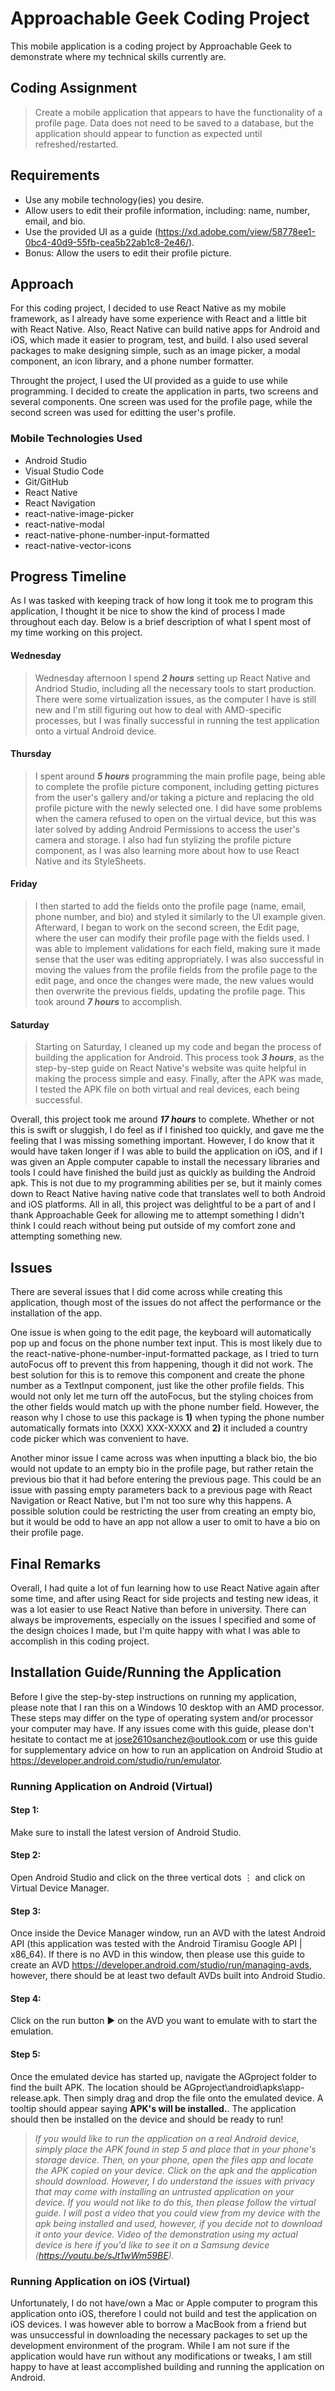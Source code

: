 # Approachable Geek Coding Project
This mobile application is a coding project by Approachable Geek to demonstrate where my technical skills currently are.

## Coding Assignment

> Create a mobile application that appears to have the functionality of a profile page. Data does not need to be saved to a database, but the application should appear to function as expected until refreshed/restarted.

## Requirements

- Use any mobile technology(ies) you desire.
- Allow users to edit their profile information, including: name, number, email, and bio.
- Use the provided UI as a guide (https://xd.adobe.com/view/58778ee1-0bc4-40d9-55fb-cea5b22ab1c8-2e46/).
- Bonus: Allow the users to edit their profile picture.

## Approach

For this coding project, I decided to use React Native as my mobile framework, as I already have some experience with React and a little bit with React Native. Also, React Native can build native apps for Android and iOS, which made it easier to program, test, and build. I also used several packages to make designing simple, such as an image picker, a modal component, an icon library, and a phone number formatter.

Throught the project, I used the UI provided as a guide to use while programming. I decided to create the application in parts, two screens and several components. One screen was used for the profile page, while the second screen was used for editting the user's profile.

### Mobile Technologies Used

- Android Studio
- Visual Studio Code
- Git/GitHub
- React Native
- React Navigation
- react-native-image-picker
- react-native-modal
- react-native-phone-number-input-formatted
- react-native-vector-icons

## Progress Timeline

As I was tasked with keeping track of how long it took me to program this application, I thought it be nice to show the kind of process I made throughout each day. Below is a brief description of what I spent most of my time working on this project.

#### Wednesday

> Wednesday afternoon I spend ***2 hours*** setting up React Native and Andriod Studio, including all the necessary tools to start production. There were some virtualization issues, as the computer I have is still new and I'm still figuring out how to deal with AMD-specific processes, but I was finally successful in running the test application onto a virtual Android device.

#### Thursday

> I spent around ***5 hours*** programming the main profile page, being able to complete the profile picture component, including getting pictures from the user's gallery and/or taking a picture and replacing the old profile picture with the newly selected one. I did have some problems when the camera refused to open on the virtual device, but this was later solved by adding Android Permissions to access the user's camera and storage. I also had fun stylizing the profile picture component, as I was also learning more about how to use React Native and its StyleSheets.

#### Friday

> I then started to add the fields onto the profile page (name, email, phone number, and bio) and styled it similarly to the UI example given. Afterward, I began to work on the second screen, the Edit page, where the user can modify their profile page with the fields used. I was able to implement validations for each field, making sure it made sense that the user was editing appropriately. I was also successful in moving the values from the profile fields from the profile page to the edit page, and once the changes were made, the new values would then overwrite the previous fields, updating the profile page. This took around ***7 hours*** to accomplish.

#### Saturday
> Starting on Saturday, I cleaned up my code and began the process of building the application for Android. This process took ***3 hours***, as the step-by-step guide on React Native's website was quite helpful in making the process simple and easy. Finally, after the APK was made, I tested the APK file on both virtual and real devices, each being successful.

Overall, this project took me around ***17 hours*** to complete. Whether or not this is swift or sluggish, I do feel as if I finished too quickly, and gave me the feeling that I was missing something important. However, I do know that it would have taken longer if I was able to build the application on iOS, and if I was given an Apple computer capable to install the necessary libraries and tools I could have finished the build just as quickly as building the Android apk. This is not due to my programming abilities per se, but it mainly comes down to React Native having native code that translates well to both Android and iOS platforms. All in all, this project was delightful to be a part of and I thank Approachable Geek for allowing me to attempt something I didn't think I could reach without being put outside of my comfort zone and attempting something new.

## Issues

There are several issues that I did come across while creating this application, though most of the issues do not affect the performance or the installation of the app. 

One issue is when going to the edit page, the keyboard will automatically pop up and focus on the phone number text input. This is most likely due to the react-native-phone-number-input-formatted package, as I tried to turn autoFocus off to prevent this from happening, though it did not work. The best solution for this is to remove this component and create the phone number as a TextInput component, just like the other profile fields. This would not only let me turn off the autoFocus, but the styling choices from the other fields would match up with the phone number field. However, the reason why I chose to use this package is **1)** when typing the phone number automatically formats into (XXX) XXX-XXXX and **2)** it included a country code picker which was convenient to have. 

Another minor issue I came across was when inputting a black bio, the bio would not update to an empty bio in the profile page, but rather retain the previous bio that it had before entering the previous page. This could be an issue with passing empty parameters back to a previous page with React Navigation or React Native, but I'm not too sure why this happens. A possible solution could be restricting the user from creating an empty bio, but it would be odd to have an app not allow a user to omit to have a bio on their profile page.

## Final Remarks

Overall, I had quite a lot of fun learning how to use React Native again after some time, and after using React for side projects and testing new ideas, it was a lot easier to use React Native than before in university. There can always be improvements, especially on the issues I specified and some of the design choices I made, but I'm quite happy with what I was able to accomplish in this coding project.

## Installation Guide/Running the Application

Before I give the step-by-step instructions on running my application, please note that I ran this on a Windows 10 desktop with an AMD processor. These steps may differ on the type of operating system and/or processor your computer may have. If any issues come with this guide, please don't hesitate to contact me at jose2610sanchez@outlook.com or use this guide for supplementary advice on how to run an application on Android Studio at https://developer.android.com/studio/run/emulator.

### Running Application on Android (Virtual)

#### Step 1:

Make sure to install the latest version of Android Studio.

#### Step 2:

Open Android Studio and click on the three vertical dots ⋮ and click on Virtual Device Manager.

#### Step 3:

Once inside the Device Manager window, run an AVD with the latest Android API (this application was tested with the Android Tiramisu Google API | x86_64). If there is no AVD in this window, then please use this guide to create an AVD https://developer.android.com/studio/run/managing-avds, however, there should be at least two default AVDs built into Android Studio.

#### Step 4:

Click on the run button ► on the AVD you want to emulate with to start the emulation.

#### Step 5:

Once the emulated device has started up, navigate the AGproject folder to find the built APK. The location should be AGproject\android\apks\app-release.apk. Then simply drag and drop the file onto the emulated device. A tooltip should appear saying **APK's will be installed.**. The application should then be installed on the device and should be ready to run!

> *If you would like to run the application on a real Android device, simply place the APK found in step 5 and place that in your phone's storage device. Then, on your phone, open the files app and locate the APK copied on your device. Click on the apk and the application should download. However, I do understand the issues with privacy that may come with installing an untrusted application on your device. If you would not like to do this, then please follow the virtual guide. I will post a video that you could view from my device with the apk being installed and used, however, if you decide not to download it onto your device. Video of the demonstration using my actual device is here if you'd like to see it on a Samsung device (https://youtu.be/sJt1wWm59BE).*

### Running Application on iOS (Virtual)
Unfortunately, I do not have/own a Mac or Apple computer to program this application onto iOS, therefore I could not build and test the application on iOS devices. I was however able to borrow a MacBook from a friend but was unsuccessful in downloading the necessary packages to set up the development environment of the program. While I am not sure if the application would have run without any modifications or tweaks, I am still happy to have at least accomplished building and running the application on Android.
